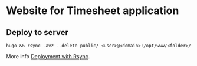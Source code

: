 # Website for Timesheet application

## Deploy to server
`hugo && rsync -avz --delete public/ <user>@<domain>:/opt/www/<folder>/`

More info [Deployment with Rsync](https://gohugo.io/hosting-and-deployment/deployment-with-rsync/).
